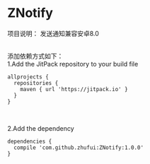 # ZNotify
项目说明：
发送通知兼容安卓8.0<br>
<br>

添加依赖方式如下：<br>
1.Add the JitPack repository to your build file
```
allprojects {
  repositories {
    maven { url 'https://jitpack.io' }
  }
}
```

<br>

2.Add the dependency
```
dependencies {
  compile 'com.github.zhufui:ZNotify:1.0.0'
}
```
